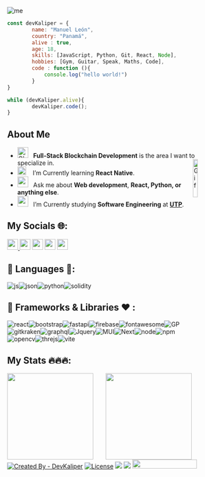 

![me](https://storage.googleapis.com/img-dev-kaliper-uploader-2/image-1690846247784-GithubBanner(actual).png)

```js
const devKaliper = {
        name: "Manuel León",
        country: "Panamá",
        alive : true,
        age: 18,
        skills: [JavaScript, Python, Git, React, Node],
        hobbies: [Gym, Guitar, Speak, Maths, Code],
        code : function (){
            console.log("hello world!")
        }
}

while (devKaliper.alive){
        devKaliper.code();
}
```

##  About Me
-  <img alt="GIFiniciail" src=https://pic.funnygifsbox.com/uploads/2021/06/funnygifsbox.com-2021-06-29-15-01-38-78.gif width="25" /> &nbsp; **Full-Stack Blockchain Development**  is the area I want to specialize in.<img width="15%" align="right" alt="Gif" src="https://pic.funnygifsbox.com/uploads/2021/06/funnygifsbox.com-2021-06-29-15-01-24-31.gif" /><br>
- <img src="https://pic.funnygifsbox.com/uploads/2021/06/funnygifsbox.com-2021-06-29-15-01-39-18.gif" width="20" />&nbsp;&nbsp;&nbsp; I’m Currently learning  **React Native**. <br>
- <img src="https://pic.funnygifsbox.com/uploads/2021/06/funnygifsbox.com-2021-06-29-15-00-08-80.gif" width="25" />&nbsp;&nbsp; Ask me about **Web development**,  **React, Python, or anything else**. <br>
- <img src="https://pic.funnygifsbox.com/uploads/2021/06/funnygifsbox.com-2021-06-29-15-00-04-64.gif" width="25" /> &nbsp; I’m Currently studying **Software Engineering** at **[UTP](https://utp.ac.pa/)**.<br>

## My Socials 🌐:
<p  style="align:center"> <div> <a href="https://devkaliper.me/Portfolio/"><img src="https://img.shields.io/badge/website-000000?style=for-the-badge&logo=About.me&logoColor=white" height=25> </a><a href="https://twitter.com/devkaliper"><img src="https://img.shields.io/badge/twitter-%231DA1F2.svg?&style=for-the-badge&logo=twitter&logoColor=white" height=25></a> <a href="https://www.linkedin.com/in/manuel-leon-821403262/"><img src="https://img.shields.io/badge/linkedin-%230077B5.svg?&style=for-the-badge&logo=linkedin&logoColor=white" height=25></a> <a href="https://www.instagram.com/devkaliper/"><img src="https://img.shields.io/badge/instagram-%23E4405F.svg?&style=for-the-badge&logo=instagram&logoColor=white" height=25></a> <a href="https://www.youtube.com/channel/UChkcbkbpLVaORs-J2Wtq7gQ"><img src="https://img.shields.io/badge/youtube-%2312100E.svg?&style=for-the-badge&logo=youtube&logoColor=white" height=25></a>  </div> </p>


## 🥇 Languages 🥇:
![js](https://img.shields.io/badge/JavaScript-323330?style=for-the-badge&logo=javascript&logoColor=F7DF1E)![json](https://img.shields.io/badge/json-5E5C5C?style=for-the-badge&logo=json&logoColor=white)![python](https://img.shields.io/badge/Python-FFD43B?style=for-the-badge&logo=python&logoColor=blue)![solidity](https://img.shields.io/badge/Solidity-e6e6e6?style=for-the-badge&logo=solidity&logoColor=black)![]()![]()![]()![]()![]()![]()



## 🚀 Frameworks & Libraries ❤️ :
![react](https://img.shields.io/badge/React-20232A?style=for-the-badge&logo=react&logoColor=61DAFB)![bootstrap](https://img.shields.io/badge/Bootstrap-563D7C?style=for-the-badge&logo=bootstrap&logoColor=white)![fastapi](https://img.shields.io/badge/fastapi-109989?style=for-the-badge&logo=FASTAPI&logoColor=white)![firebase](https://img.shields.io/badge/firebase-ffca28?style=for-the-badge&logo=firebase&logoColor=black)![fontawesome](https://img.shields.io/badge/Font_Awesome-339AF0?style=for-the-badge&logo=fontawesome&logoColor=white)![GP](https://img.shields.io/badge/GitHub%20Pages-222222?style=for-the-badge&logo=GitHub%20Pages&logoColor=whit)![gitkraken](https://img.shields.io/badge/GitKraken-179287?style=for-the-badge&logo=GitKraken&logoColor=white)![graphql](https://img.shields.io/badge/GraphQl-E10098?style=for-the-badge&logo=graphql&logoColor=white)![Jquery](https://img.shields.io/badge/jQuery-0769AD?style=for-the-badge&logo=jquery&logoColor=white)![MUI](https://img.shields.io/badge/Material%20UI-007FFF?style=for-the-badge&logo=mui&logoColor=white)![Next](https://img.shields.io/badge/next.js-000000?style=for-the-badge&logo=nextdotjs&logoColor=white)![node](https://img.shields.io/badge/Node.js-339933?style=for-the-badge&logo=nodedotjs&logoColor=white)![npm](https://img.shields.io/badge/npm-CB3837?style=for-the-badge&logo=npm&logoColor=white)![opencv](https://img.shields.io/badge/OpenCV-27338e?style=for-the-badge&logo=OpenCV&logoColor=white)![threjs](https://img.shields.io/badge/ThreeJs-black?style=for-the-badge&logo=three.js&logoColor=white)![vite](https://img.shields.io/badge/Vite-B73BFE?style=for-the-badge&logo=vite&logoColor=FFD62E)



## My Stats 🔥🔥🔥:


<a href="#">
        <picture>
  <source
    srcset="https://github-readme-stats.vercel.app/api?username=DevKaliper&show_icons=true&theme=noctis_minimus"
    media="(prefers-color-scheme: dark)"
  />
  <source
    srcset="https://github-readme-stats.vercel.app/api?username=DevKaliper&show_icons=true&theme=swift"
    media="(prefers-color-scheme: light), (prefers-color-scheme: no-preference)"
  />
  <img height=200 align="left" src="https://github-readme-stats.vercel.app/api?username=DevKaliper&show_icons=true" />
</picture>
</a>
<a href="#">
        <picture>
  <source
    srcset="https://github-readme-stats.vercel.app/api/top-langs?username=DevKaliper&layout=compact&langs_count=8&card_width=320&theme=noctis_minimus&hide_progress=false"
    media="(prefers-color-scheme: dark)"
  />
  <source
    srcset="https://github-readme-stats.vercel.app/api/top-langs?username=DevKaliper&layout=compact&langs_count=8&card_width=320&hide_progress=true&theme=swift"
    media="(prefers-color-scheme: light), (prefers-color-scheme: no-preference)"
  />
  <img height=200 align="right" src="https://github-readme-stats.vercel.app/api/top-langs?username=DevKaliper&layout=compact&langs_count=5&card_width=320&hide_progress=false" />
</picture>
</a>




[![Created By - DevKaliper](https://img.shields.io/badge/Created_By-Devkaliper-2ea44f)](https://github.com/DevKaliper)
[![License](https://img.shields.io/badge/License-Apache_License_2.0-blue)](https://github.com/DevKaliper/DevKaliper/blob/main/LICENSE)
![](https://img.shields.io/website?down_color=lightgrey&down_message=offline&up_color=green&up_message=online&url=https%3A%2F%2Fqzxtu.github.io%2F)
![](https://img.shields.io/github/last-commit/DevKaliper/DevKaliper)
<img src="https://komarev.com/ghpvc/?username=DevdKaliper&style=flat-square" width="150" height="21">




